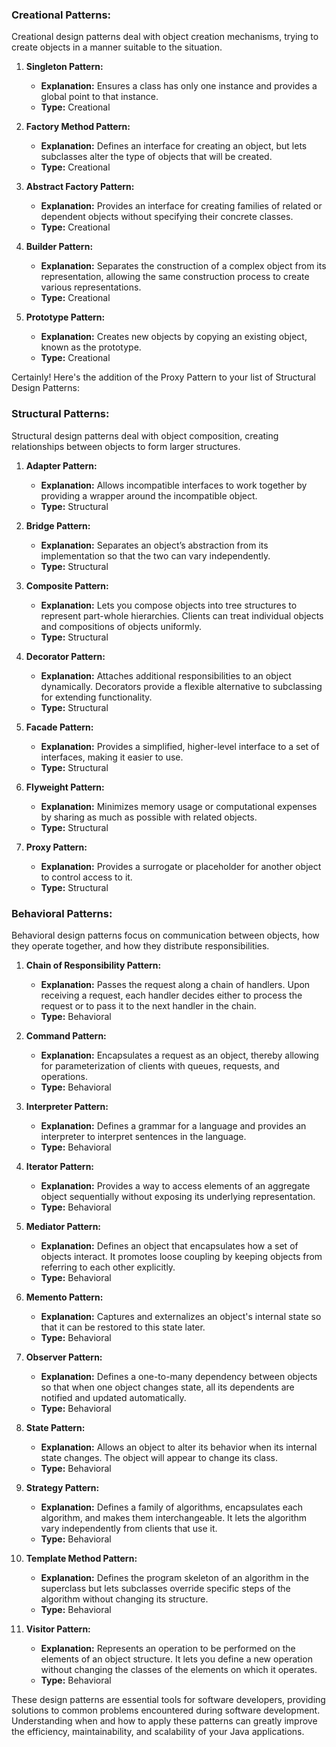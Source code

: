 ### Creational Patterns:
Creational design patterns deal with object creation mechanisms, trying to create objects in a manner suitable to the situation.

1. **Singleton Pattern:**
   - **Explanation:** Ensures a class has only one instance and provides a global point to that instance.
   - **Type:** Creational

2. **Factory Method Pattern:**
   - **Explanation:** Defines an interface for creating an object, but lets subclasses alter the type of objects that will be created.
   - **Type:** Creational

3. **Abstract Factory Pattern:**
   - **Explanation:** Provides an interface for creating families of related or dependent objects without specifying their concrete classes.
   - **Type:** Creational

4. **Builder Pattern:**
   - **Explanation:** Separates the construction of a complex object from its representation, allowing the same construction process to create various representations.
   - **Type:** Creational

5. **Prototype Pattern:**
   - **Explanation:** Creates new objects by copying an existing object, known as the prototype.
   - **Type:** Creational

Certainly! Here's the addition of the Proxy Pattern to your list of Structural Design Patterns:

### Structural Patterns:

Structural design patterns deal with object composition, creating relationships between objects to form larger structures.

1. **Adapter Pattern:**
   - **Explanation:** Allows incompatible interfaces to work together by providing a wrapper around the incompatible object.
   - **Type:** Structural

2. **Bridge Pattern:**
   - **Explanation:** Separates an object’s abstraction from its implementation so that the two can vary independently.
   - **Type:** Structural

3. **Composite Pattern:**
   - **Explanation:** Lets you compose objects into tree structures to represent part-whole hierarchies. Clients can treat individual objects and compositions of objects uniformly.
   - **Type:** Structural

4. **Decorator Pattern:**
   - **Explanation:** Attaches additional responsibilities to an object dynamically. Decorators provide a flexible alternative to subclassing for extending functionality.
   - **Type:** Structural

5. **Facade Pattern:**
   - **Explanation:** Provides a simplified, higher-level interface to a set of interfaces, making it easier to use.
   - **Type:** Structural

6. **Flyweight Pattern:**
   - **Explanation:** Minimizes memory usage or computational expenses by sharing as much as possible with related objects.
   - **Type:** Structural

7. **Proxy Pattern:**
   - **Explanation:** Provides a surrogate or placeholder for another object to control access to it.
   - **Type:** Structural


### Behavioral Patterns:
Behavioral design patterns focus on communication between objects, how they operate together, and how they distribute responsibilities.

1. **Chain of Responsibility Pattern:**
   - **Explanation:** Passes the request along a chain of handlers. Upon receiving a request, each handler decides either to process the request or to pass it to the next handler in the chain.
   - **Type:** Behavioral

2. **Command Pattern:**
   - **Explanation:** Encapsulates a request as an object, thereby allowing for parameterization of clients with queues, requests, and operations.
   - **Type:** Behavioral

3. **Interpreter Pattern:**
   - **Explanation:** Defines a grammar for a language and provides an interpreter to interpret sentences in the language.
   - **Type:** Behavioral

4. **Iterator Pattern:**
   - **Explanation:** Provides a way to access elements of an aggregate object sequentially without exposing its underlying representation.
   - **Type:** Behavioral

5. **Mediator Pattern:**
   - **Explanation:** Defines an object that encapsulates how a set of objects interact. It promotes loose coupling by keeping objects from referring to each other explicitly.
   - **Type:** Behavioral

6. **Memento Pattern:**
   - **Explanation:** Captures and externalizes an object's internal state so that it can be restored to this state later.
   - **Type:** Behavioral

7. **Observer Pattern:**
   - **Explanation:** Defines a one-to-many dependency between objects so that when one object changes state, all its dependents are notified and updated automatically.
   - **Type:** Behavioral

8. **State Pattern:**
   - **Explanation:** Allows an object to alter its behavior when its internal state changes. The object will appear to change its class.
   - **Type:** Behavioral

9. **Strategy Pattern:**
   - **Explanation:** Defines a family of algorithms, encapsulates each algorithm, and makes them interchangeable. It lets the algorithm vary independently from clients that use it.
   - **Type:** Behavioral

10. **Template Method Pattern:**
    - **Explanation:** Defines the program skeleton of an algorithm in the superclass but lets subclasses override specific steps of the algorithm without changing its structure.
    - **Type:** Behavioral

11. **Visitor Pattern:**
    - **Explanation:** Represents an operation to be performed on the elements of an object structure. It lets you define a new operation without changing the classes of the elements on which it operates.
    - **Type:** Behavioral

These design patterns are essential tools for software developers, providing solutions to common problems encountered during software development. Understanding when and how to apply these patterns can greatly improve the efficiency, maintainability, and scalability of your Java applications.
